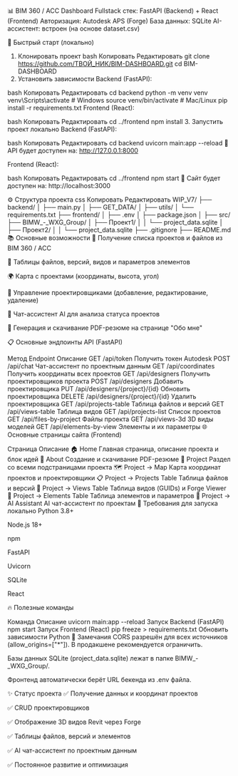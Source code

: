 📊 BIM 360 / ACC Dashboard
Fullstack стек: FastAPI (Backend) + React (Frontend)
Авторизация: Autodesk APS (Forge)
База данных: SQLite
AI-ассистент: встроен (на основе dataset.csv)

🚀 Быстрый старт (локально)
1. Клонировать проект
bash
Копировать
Редактировать
git clone https://github.com/ТВОЙ_НИК/BIM-DASHBOARD.git
cd BIM-DASHBOARD
2. Установить зависимости
Backend (FastAPI):

bash
Копировать
Редактировать
cd backend
python -m venv venv
venv\Scripts\activate    # Windows
source venv/bin/activate # Mac/Linux
pip install -r requirements.txt
Frontend (React):

bash
Копировать
Редактировать
cd ../frontend
npm install
3. Запустить проект локально
Backend (FastAPI):

bash
Копировать
Редактировать
cd backend
uvicorn main:app --reload
📍 API будет доступен на: http://127.0.0.1:8000

Frontend (React):

bash
Копировать
Редактировать
cd ../frontend
npm start
📍 Сайт будет доступен на: http://localhost:3000

⚙️ Структура проекта
css
Копировать
Редактировать
WIP_V7/
├── backend/
│   ├── main.py
│   ├── GET_DATA/
│   ├── utils/
│   └── requirements.txt
├── frontend/
│   ├── .env
│   ├── package.json
│   ├── src/
├── BIMW_-_WXG_Group/
│   ├── Проект1/
│   │   └── project_data.sqlite
│   ├── Проект2/
│   │   └── project_data.sqlite
├── .gitignore
├── README.md
📚 Основные возможности
📁 Получение списка проектов и файлов из BIM 360 / ACC

📄 Таблицы файлов, версий, видов и параметров элементов

🌍 Карта с проектами (координаты, высота, угол)

👷 Управление проектировщиками (добавление, редактирование, удаление)

🧠 Чат-ассистент AI для анализа статуса проектов

📄 Генерация и скачивание PDF-резюме на странице "Обо мне"

📋 Основные эндпоинты API (FastAPI)

Метод	Endpoint	Описание
GET	/api/token	Получить токен Autodesk
POST	/api/chat	Чат-ассистент по проектным данным
GET	/api/coordinates	Получить координаты всех проектов
GET	/api/designers	Получить проектировщиков проекта
POST	/api/designers	Добавить проектировщика
PUT	/api/designers/{project}/{id}	Обновить проектировщика
DELETE	/api/designers/{project}/{id}	Удалить проектировщика
GET	/api/projects-table	Таблица файлов и версий
GET	/api/views-table	Таблица видов
GET	/api/projects-list	Список проектов
GET	/api/files-by-project	Файлы проекта
GET	/api/views-3d	3D виды моделей
GET	/api/elements-by-view	Элементы и их параметры
🌐 Основные страницы сайта (Frontend)

Страница	Описание
🏠 Home	Главная страница, описание проекта и блок идей
🙋 About	Создание и скачивание PDF-резюме
📁 Project	Раздел со всеми подстраницами проекта
🗺️ Project → Map	Карта координат проектов и проектировщики
📋 Project → Projects Table	Таблица файлов и версий
📂 Project → Views Table	Таблица видов (GUIDs) и Forge Viewer
🧱 Project → Elements Table	Таблица элементов и параметров
🤖 Project → AI Assistant	AI чат-ассистент по проектам
🧩 Требования для запуска локально
Python 3.8+

Node.js 18+

npm

FastAPI

Uvicorn

SQLite

React

🔥 Полезные команды

Команда	Описание
uvicorn main:app --reload	Запуск Backend (FastAPI)
npm start	Запуск Frontend (React)
pip freeze > requirements.txt	Обновить зависимости Python
📌 Замечания
CORS разрешён для всех источников (allow_origins=["*"]). В продакшене рекомендуется ограничить.

Базы данных SQLite (project_data.sqlite) лежат в папке BIMW_-_WXG_Group/.

Фронтенд автоматически берёт URL бекенда из .env файла.

✨ Статус проекта
✅ Получение данных и координат проектов

✅ CRUD проектировщиков

✅ Отображение 3D видов Revit через Forge

✅ Таблицы файлов, версий и элементов

✅ AI чат-ассистент по проектным данным

✅ Постоянное развитие и оптимизация